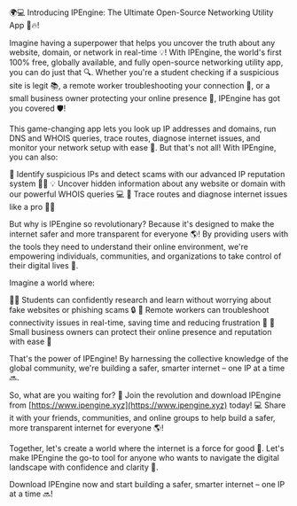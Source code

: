 🌍💻 Introducing IPEngine: The Ultimate Open-Source Networking Utility App 📡️🔥!

Imagine having a superpower that helps you uncover the truth about any website, domain, or network in real-time 💡! With IPEngine, the world's first 100% free, globally available, and fully open-source networking utility app, you can do just that 🔍. Whether you're a student checking if a suspicious site is legit 📚, a remote worker troubleshooting your connection 📍, or a small business owner protecting your online presence 💼, IPEngine has got you covered 🛡️!

This game-changing app lets you look up IP addresses and domains, run DNS and WHOIS queries, trace routes, diagnose internet issues, and monitor your network setup with ease 🔧. But that's not all! With IPEngine, you can also:

🚨 Identify suspicious IPs and detect scams with our advanced IP reputation system 🕵️‍♀️
💡 Uncover hidden information about any website or domain with our powerful WHOIS queries 💻
🔁 Trace routes and diagnose internet issues like a pro 👩‍⚕️

But why is IPEngine so revolutionary? Because it's designed to make the internet safer and more transparent for everyone 🌎! By providing users with the tools they need to understand their online environment, we're empowering individuals, communities, and organizations to take control of their digital lives 🚀.

Imagine a world where:

👩‍🏫 Students can confidently research and learn without worrying about fake websites or phishing scams 🔒
💼 Remote workers can troubleshoot connectivity issues in real-time, saving time and reducing frustration 💪
🏢 Small business owners can protect their online presence and reputation with ease 🚀

That's the power of IPEngine! By harnessing the collective knowledge of the global community, we're building a safer, smarter internet – one IP at a time 🔜.

So, what are you waiting for? 🤔 Join the revolution and download IPEngine from [https://www.ipengine.xyz](https://www.ipengine.xyz) today! 💻 Share it with your friends, communities, and online groups to help build a safer, more transparent internet for everyone 🌎!

Together, let's create a world where the internet is a force for good 🌟. Let's make IPEngine the go-to tool for anyone who wants to navigate the digital landscape with confidence and clarity 💪.

Download IPEngine now and start building a safer, smarter internet – one IP at a time 🔜!
